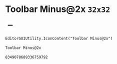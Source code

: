 # Toolbar Minus@2x `32x32`
<img src="/img/Toolbar%20Minus@2x.png" width=32 height=32>

``` CSharp
EditorGUIUtility.IconContent("Toolbar Minus@2x")
```
```
Toolbar Minus@2x
```
```
8349078689336759792
```
